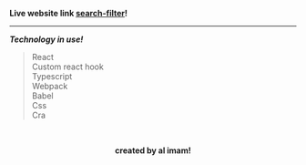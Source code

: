 **Live website link <ins>[search-filter](https://al-imam-search-filter.netlify.app/)</ins>!**

<hr>

***Technology in use!***
> React <br>
> Custom react hook <br>
> Typescript <br>
> Webpack <br>
> Babel <br>
> Css <br>
> Cra <br>

<br>

**<p align="center">created by al imam!</p>**